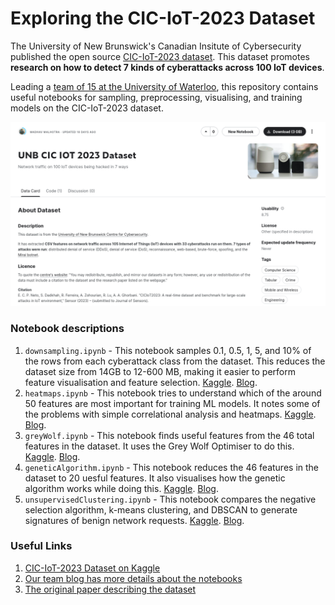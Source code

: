 # Exploring the CIC-IoT-2023 Dataset

The University of New Brunswick's Canadian Insitute of Cybersecurity published the open source [CIC-IoT-2023 dataset](https://www.kaggle.com/datasets/madhavmalhotra/unb-cic-iot-dataset). This dataset promotes **research on how to detect 7 kinds of cyberattacks across 100 IoT devices**.

Leading a [team of 15 at the University of Waterloo](https://wataicyber.substack.com/), this repository contains useful notebooks for sampling, preprocessing, visualising, and training models on the CIC-IoT-2023 dataset.

![We've republished the dataset on Kaggle to make it easier to use](preview.png)

### Notebook descriptions
1. `downsampling.ipynb` - This notebook samples 0.1, 0.5, 1, 5, and 10% of the rows from each cyberattack class from the dataset. This reduces the dataset size from 14GB to 12-600 MB, making it easier to perform feature visualisation and feature selection. [Kaggle](https://www.kaggle.com/code/madhavmalhotra/creating-a-smaller-dataset-for-ciciot2023). [Blog](https://wataicyber.substack.com/p/sparse-data-and-spurious-correlations).
2. `heatmaps.ipynb` - This notebook tries to understand which of the around 50 features are most important for training ML models. It notes some of the problems with simple correlational analysis and heatmaps. [Kaggle](https://www.kaggle.com/code/madhavmalhotra/feature-exploration-on-ciciot2023). [Blog](https://wataicyber.substack.com/p/sparse-data-and-spurious-correlations).
3. `greyWolf.ipynb` - This notebook finds useful features from the 46 total features in the dataset. It uses the Grey Wolf Optimiser to do this. [Kaggle](https://www.kaggle.com/code/madhavmalhotra/feature-selection-with-a-grey-wolf-optimiser). [Blog](https://wataicyber.substack.com/p/the-grey-wolf-optimiser).
4. `geneticAlgorithm.ipynb` - This notebook reduces the 46 features in the dataset to 20 uesful features. It also visualises how the genetic algorithm works while doing this. [Kaggle](https://www.kaggle.com/code/madhavmalhotra/genetic-algorithm-feature-selection/). [Blog](https://wataicyber.substack.com/p/fun-graphs-with-genetic-algorithms).
5. `unsupervisedClustering.ipynb` - This notebook compares the negative selection algorithm, k-means clustering, and DBSCAN to generate signatures of benign network requests. [Kaggle](https://www.kaggle.com/code/madhavmalhotra/unsupervised-clustering-and-negative-selection). [Blog](https://wataicyber.substack.com/p/density-based-clustering-for-the).

### Useful Links
1. [CIC-IoT-2023 Dataset on Kaggle](https://www.kaggle.com/datasets/madhavmalhotra/unb-cic-iot-dataset)
2. [Our team blog has more details about the notebooks](https://wataicyber.substack.com/)
3. [The original paper describing the dataset](https://www.mdpi.com/1424-8220/23/13/5941)